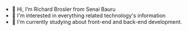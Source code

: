 - 👋 Hi, I’m Richard Brosler from Senai Bauru
- 👀 I'm interested in everything related technology's information 
- 🌱 I'm currently studying about front-end and back-end development.

<!---
richard-brosler-senai/richard-brosler-senai is a ✨ special ✨ repository because its `README.md` (this file) appears on your GitHub profile.
You can click the Preview link to take a look at your changes.
--->
